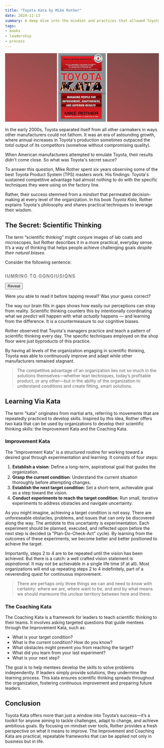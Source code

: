 ```yaml
---
title: "Toyota Kata by Mike Rother"
date: 2024-11-13
summary: A deep dive into the mindset and practices that allowed Toyota to succeed where others could not
tags:
- books
- leadership
- process
---
```


<style>
.toyota-kata-perception-example {
  display: inline-block;

  .censored-text {
    position: relative;
    font-size: var(--fs-3);

    p {
      font-family: var(--ff-body);
      letter-spacing: 2px;
      white-space: nowrap;
    }

    .censor {
      position: absolute;
      bottom: 0;
      left: 0;
      right: 0;
      height: 0.86em;
      backdrop-filter: blur(12px);

      &.hide {
        display: none;
      }
    }
  }

  .actions {
    display: flex;
    flex-direction: row;
    justify-content: flex-start;
    gap: 0.25rem;
    margin-top: 0.5rem;
  }
}
</style>

<script>
  function toggleCensor() {
    const button = document.querySelector(".actions button")

    const censor = document.querySelector(".censor")
    const hidden = censor.classList.contains("hide")

    if (hidden) {
      censor.classList.remove("hide")
      button.textContent = "Reveal"
    } else {
      censor.classList.add("hide")
      button.textContent = "Hide"
    }
  }
</script>

![Some alt text](/assets/images/books/toyota-kata.webp)

In the early 2000s, Toyota separated itself from all other carmakers in ways other manufacturers could not fathom. It was an era of astounding growth, where annual increases in Toyota's production sometimes outpaced the _total_ output of its competitors (somehow without compromising quality).

When American manufacturers attempted to emulate Toyota, their results didn't come close. So what was Toyota's secret sauce?

To answer this question, Mike Rother spent six years observing some of the best Toyota Product System (TPS) masters work. His findings: Toyota's sustained competitive advantage had almost nothing to do with the specific techniques they were using on the factory line.

Rather, their success stemmed from a _mindset_ that permeated decision-making at every level of the organization. In his book _Toyota Kata_, Rother explains Toyota's philosophy and shares practical techniques to leverage their wisdom.

## The Secret: Scientific Thinking

The term “scientific thinking” might conjure images of lab coats and microscopes, but Rother describes it in a more practical, everyday sense. It’s a way of thinking that helps people achieve challenging goals _despite their natural biases_.

Consider the following sentence:

<section class="toyota-kata-perception-example">
  <main class="censored-text">
    <p>IUMRING TQ GQNGIUSIQNS</p>
    <div class="censor" />
  </main>
  <div class="actions">
    <button type="button" class="small" onclick="toggleCensor()">
      Reveal
    </button>
  </div>
</section>

Were you able to read it before tapping reveal? Was your guess correct?

The way our brain fills in gaps shows how easily our perceptions can stray from reality. Scientific thinking counters this by intentionally coordinating what we _predict_ will happen with what _actually_ happens — and learning from the difference. It is a countermeasure to our cognitive biases.

Rother observed that Toyota's managers practice and teach a pattern of scientific thinking every day. The specific techniques employed on the shop floor were just byproducts of this practice.

By having all levels of the organization engaging in scientific thinking, Toyota was able to continuously improve and adapt while other manufacturers remained stagnant.

> The competitive advantage of an organization lies not so much in the solutions themselves—whether lean techniques, today’s profitable product, or any other—but in the ability of the organization to understand conditions and create fitting, smart solutions.

## Learning Via Kata

The term "kata" originates from martial arts, referring to movements that are repeatedly practiced to develop skills. Inspired by this idea, Rother offers two kata that can be used by organizations to develop their scientific thinking skills: the Improvement Kata and the Coaching Kata.

### Improvement Kata

The "Improvement Kata" is a structured routine for working toward a desired goal through experimentation and learning. It consists of four steps:

1. **Establish a vision**: Define a long-term, aspirational goal that guides the organization.
2. **Grasp the current condition**: Understand the current situation thoroughly before attempting changes.
3. **Establish the next target condition**: Set a short-term, achievable goal as a step toward the vision.
4. **Conduct experiments to reach the target condition**: Run small, iterative experiments to address obstacles and navigate uncertainty.

As you might imagine, achieving a target condition is not easy. There are unforeseable obstacles, problems, and issues that can only be discovered along the way. The antidote to this uncertainty is experimentation. Each experiment should be planned, executed, and reflected upon before the next step is decided (a "Plan-Do-Check-Act" cycle). By learning from the outcomes of these experiments, we become better and better positioned to achieve the target.

Importantly, steps 2 to 4 are to be repeated until the vision has been achieved. But there is a catch: a well crafted vision statement is _aspirational_. It may not be achievable in a single life time (if at all). Most organizations will end up repeating steps 2 to 4 indefinitely, part of a neverending quest for continuous improvement.

> There are perhaps only three things we can and need to know with certainty: where we are, where want to be, and and by what means we should maneuvre the unclear territory between here and there.

### The Coaching Kata

The Coaching Kata is a framework for leaders to teach scientific thinking to their teams. It involves asking targeted questions that guide mentees through the Improvement Kata, such as:

- What is your target condition?
- What is the current condition? How do you know?
- What obstacles might prevent you from reaching the target?
- What did you learn from your last experiment?
- What is your next step?

The goal is to help mentees develop the skills to solve problems independently. If leaders simply provide solutions, they undermine the learning process. This kata ensures scientific thinking spreads throughout the organization, fostering continuous improvement and preparing future leaders.

## Conclusion

Toyota Kata offers more than just a window into Toyota’s success—it’s a toolkit for anyone aiming to tackle challenges, adapt to change, and achieve ambitious goals. By focusing on mindset over tools, Rother provides a fresh perspective on what it means to improve. The Improvement and Coaching Kata are practical, repeatable frameworks that can be applied not only in business but in life.
